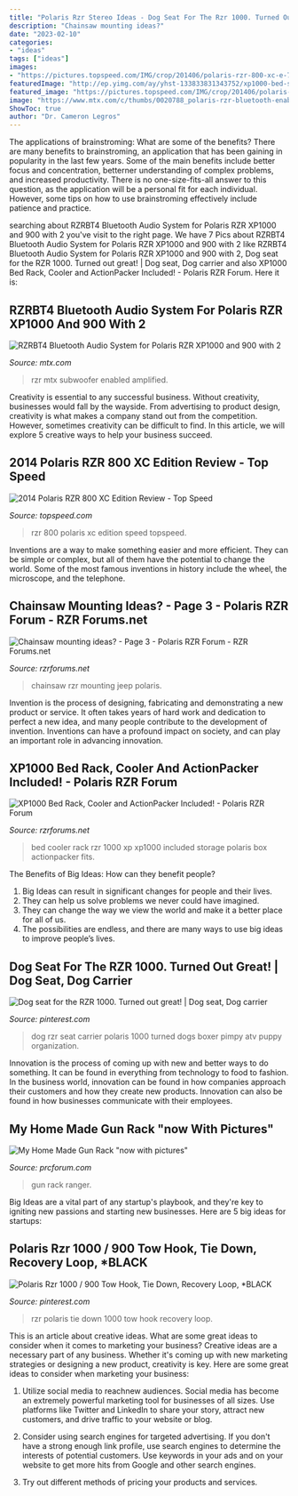 ```yaml
---
title: "Polaris Rzr Stereo Ideas - Dog Seat For The Rzr 1000. Turned Out Great!"
description: "Chainsaw mounting ideas?"
date: "2023-02-10"
categories:
- "ideas"
tags: ["ideas"]
images:
- "https://pictures.topspeed.com/IMG/crop/201406/polaris-rzr-800-xc-e-7_1600x0w.jpg"
featuredImage: "http://ep.yimg.com/ay/yhst-133833831343752/xp1000-bed-storage-rack-cooler-box-included-10.gif"
featured_image: "https://pictures.topspeed.com/IMG/crop/201406/polaris-rzr-800-xc-e-7_1600x0w.jpg"
image: "https://www.mtx.com/c/thumbs/0020788_polaris-rzr-bluetooth-enabled-four-speaker-dual-amplifier-and-single-subwoofer-audio-system.jpeg"
ShowToc: true
author: "Dr. Cameron Legros"
---
```



The applications of brainstroming: What are some of the benefits?
There are many benefits to brainstroming, an application that has been gaining in popularity in the last few years. Some of the main benefits include better focus and concentration, betterner understanding of complex problems, and increased productivity. There is no one-size-fits-all answer to this question, as the application will be a personal fit for each individual. However, some tips on how to use brainstroming effectively include patience and practice.

	

		
searching about RZRBT4 Bluetooth Audio System for Polaris RZR XP1000 and 900 with 2 you've visit to the right page. We have 7 Pics about RZRBT4 Bluetooth Audio System for Polaris RZR XP1000 and 900 with 2 like RZRBT4 Bluetooth Audio System for Polaris RZR XP1000 and 900 with 2, Dog seat for the RZR 1000. Turned out great! | Dog seat, Dog carrier and also XP1000 Bed Rack, Cooler and ActionPacker Included! - Polaris RZR Forum. Here it is:
		
    
## RZRBT4 Bluetooth Audio System For Polaris RZR XP1000 And 900 With 2

<img loading=lazy src="https://www.mtx.com/c/thumbs/0020788_polaris-rzr-bluetooth-enabled-four-speaker-dual-amplifier-and-single-subwoofer-audio-system.jpeg" onerror="this.onerror=null;this.src='https://tse2.mm.bing.net/th?id=OIP.5n81JP6PIyjNx45EnYaQkgHaHN&amp;pid=15.1';" alt="RZRBT4 Bluetooth Audio System for Polaris RZR XP1000 and 900 with 2">

_Source: mtx.com_

>rzr mtx subwoofer enabled amplified. 

	

Creativity is essential to any successful business. Without creativity, businesses would fall by the wayside. From advertising to product design, creativity is what makes a company stand out from the competition. However, sometimes creativity can be difficult to find. In this article, we will explore 5 creative ways to help your business succeed.

    
## 2014 Polaris RZR 800 XC Edition Review - Top Speed

<img loading=lazy src="https://pictures.topspeed.com/IMG/crop/201406/polaris-rzr-800-xc-e-7_1600x0w.jpg" onerror="this.onerror=null;this.src='https://tse1.mm.bing.net/th?id=OIP.ZY4XLvTTAYnH8Or2D6ScggHaFj&amp;pid=15.1';" alt="2014 Polaris RZR 800 XC Edition Review - Top Speed">

_Source: topspeed.com_

>rzr 800 polaris xc edition speed topspeed. 

	

Inventions are a way to make something easier and more efficient. They can be simple or complex, but all of them have the potential to change the world. Some of the most famous inventions in history include the wheel, the microscope, and the telephone.

    
## Chainsaw Mounting Ideas? - Page 3 - Polaris RZR Forum - RZR Forums.net

<img loading=lazy src="http://img.photobucket.com/albums/v654/wildman4x4nut/Jeep/IMGP1832.jpg" onerror="this.onerror=null;this.src='https://tse2.mm.bing.net/th?id=OIP.JAP0b8a-_LW8xEcmN-UOywHaJ4&amp;pid=15.1';" alt="Chainsaw mounting ideas? - Page 3 - Polaris RZR Forum - RZR Forums.net">

_Source: rzrforums.net_

>chainsaw rzr mounting jeep polaris. 

	

Invention is the process of designing, fabricating and demonstrating a new product or service. It often takes years of hard work and dedication to perfect a new idea, and many people contribute to the development of invention. Inventions can have a profound impact on society, and can play an important role in advancing innovation.

    
## XP1000 Bed Rack, Cooler And ActionPacker Included! - Polaris RZR Forum

<img loading=lazy src="http://ep.yimg.com/ay/yhst-133833831343752/xp1000-bed-storage-rack-cooler-box-included-10.gif" onerror="this.onerror=null;this.src='https://tse2.mm.bing.net/th?id=OIP.8pe_bRvgrs4-7Hy_uBq7OwHaE9&amp;pid=15.1';" alt="XP1000 Bed Rack, Cooler and ActionPacker Included! - Polaris RZR Forum">

_Source: rzrforums.net_

>bed cooler rack rzr 1000 xp xp1000 included storage polaris box actionpacker fits. 

	

The Benefits of Big Ideas: How can they benefit people?
1. Big Ideas can result in significant changes for people and their lives.
2. They can help us solve problems we never could have imagined.
3. They can change the way we view the world and make it a better place for all of us.
4. The possibilities are endless, and there are many ways to use big ideas to improve people’s lives.

    
## Dog Seat For The RZR 1000. Turned Out Great! | Dog Seat, Dog Carrier

<img loading=lazy src="https://i.pinimg.com/originals/d1/0b/42/d10b42feece99a18e03f06e3ea4bd9db.jpg" onerror="this.onerror=null;this.src='https://tse2.mm.bing.net/th?id=OIP.9CqXLD9_oJ8X0uMDjGXW0gHaJ4&amp;pid=15.1';" alt="Dog seat for the RZR 1000. Turned out great! | Dog seat, Dog carrier">

_Source: pinterest.com_

>dog rzr seat carrier polaris 1000 turned dogs boxer pimpy atv puppy organization. 

	

Innovation is the process of coming up with new and better ways to do something. It can be found in everything from technology to food to fashion. In the business world, innovation can be found in how companies approach their customers and how they create new products. Innovation can also be found in how businesses communicate with their employees.

    
## My Home Made Gun Rack &quot;now With Pictures&quot;

<img loading=lazy src="http://i137.photobucket.com/albums/q226/rickreall/Ranger/100_0055.jpg" onerror="this.onerror=null;this.src='https://tse3.mm.bing.net/th?id=OIP.uiCOdLZ1GHWK-8AclBNdKgHaFh&amp;pid=15.1';" alt="My Home Made Gun Rack &quot;now with pictures&quot;">

_Source: prcforum.com_

>gun rack ranger. 

	

Big Ideas are a vital part of any startup's playbook, and they're key to igniting new passions and starting new businesses. Here are 5 big ideas for startups: 

    
## Polaris Rzr 1000 / 900 Tow Hook, Tie Down, Recovery Loop, *BLACK

<img loading=lazy src="https://i.pinimg.com/736x/c4/56/8e/c4568e4c6c0c2c66f539ccadad3b522f.jpg" onerror="this.onerror=null;this.src='https://tse4.mm.bing.net/th?id=OIP.R5cmD6lJWqHWocPBXSvlZAHaJ3&amp;pid=15.1';" alt="Polaris Rzr 1000 / 900 Tow Hook, Tie Down, Recovery Loop, *BLACK">

_Source: pinterest.com_

>rzr polaris tie down 1000 tow hook recovery loop. 

	

This is an article about creative ideas. What are some great ideas to consider when it comes to marketing your business?
Creative ideas are a necessary part of any business. Whether it's coming up with new marketing strategies or designing a new product, creativity is key. Here are some great ideas to consider when marketing your business: 
1. Utilize social media to reachnew audiences. Social media has become an extremely powerful marketing tool for businesses of all sizes. Use platforms like Twitter and LinkedIn to share your story, attract new customers, and drive traffic to your website or blog. 

2. Consider using search engines for targeted advertising. If you don't have a strong enough link profile, use search engines to determine the interests of potential customers. Use keywords in your ads and on your website to get more hits from Google and other search engines. 

3. Try out different methods of pricing your products and services.

